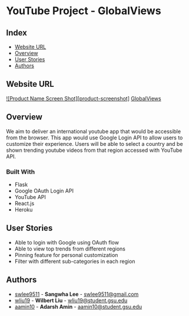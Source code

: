 # YouTube Project - GlobalViews
## Index
  - [Website URL](#website-url) 
  - [Overview](#overview)
  - [User Stories](#user-stories)
  - [Authors](#authors)
## Website URL
[![Product Name Screen Shot][product-screenshot]](http://global-views2.herokuapp.com/)
[GlobalViews](http://global-views2.herokuapp.com/)

## Overview
<!-- project description -->
We aim to deliver an international youtube app that would be accessible from the browser. This app would use Google Login API to allow users to customize their experience. Users will be able to select a country and be shown trending youtube videos from that region accessed with YouTube API.

### Built With
  - Flask
  - Google OAuth Login API
  - YouTube API
  - React.js
  - Heroku

## User Stories
<!-- user will be able to do -->
  - Able to login with Google using OAuth flow
  - Able to view top trends from different regions
  - Pinning feature for personal customization
  - Filter with different sub-categories in each region

## Authors
  - [swlee9511](https://github.com/swlee9511) - **Sangwha Lee** - <swlee9511@gmail.com>
  - [wliu19](https://github.com/wliu19) - **Wilbert Liu** - <wliu19@student.gsu.edu>
  - [aamin10](https://github.com/aamin10) - **Adarsh Amin** - <aamin10@student.gsu.edu>
